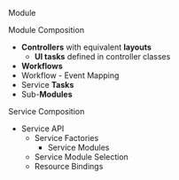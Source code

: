 Module

Module Composition
* **Controllers** with equivalent **layouts**
    * **UI tasks** defined in controller classes 
* **Workflows**
* Workflow - Event Mapping 
* Service **Tasks**
* Sub-**Modules**


Service Composition
- Service API
    - Service Factories
        - Service Modules
    - Service Module Selection
    - Resource Bindings
